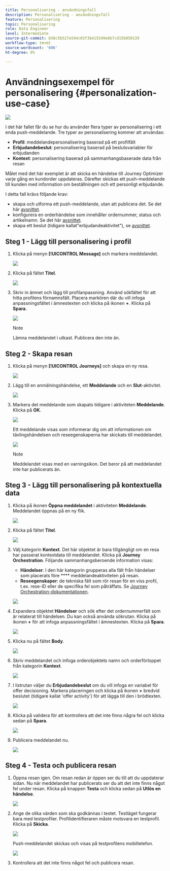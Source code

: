 ```yaml
---
title: Personalisering - användningsfall
description: Personalisering - användningsfall
feature: Personalisering
topic: Personalisering
role: Data Engineer
level: Intermediate
source-git-commit: b58c5b527e594c03f3b415549e6b7cd15b050139
workflow-type: tm+mt
source-wordcount: '606'
ht-degree: 0%

---
```



# Användningsexempel för personalisering {#personalization-use-case}

![](../assets/do-not-localize/badge.png)

I det här fallet får du se hur du använder flera typer av personalisering i ett enda push-meddelande. Tre typer av personalisering kommer att användas:

* **Profil**: meddelandepersonalisering baserad på ett profilfält
* **Erbjudandebeslut**: personalisering baserad på beslutsvariabler för erbjudanden
* **Kontext**: personalisering baserad på sammanhangsbaserade data från resan

Målet med det här exemplet är att skicka en händelse till Journey Optimizer varje gång en kundorder uppdateras. Därefter skickas ett push-meddelande till kunden med information om beställningen och ett personligt erbjudande.

I detta fall krävs följande krav:

* skapa och utforma ett push-meddelande, utan att publicera det. Se det här [avsnittet](../create-message.md).
* konfigurera en orderhändelse som innehåller ordernummer, status och artikelnamn. Se det här [avsnittet](../event/about-events.md).
* skapa ett beslut (tidigare kallat&quot;erbjudandeaktivitet&quot;), se [avsnittet](../offers/offer-activities/create-offer-activities.md).

## Steg 1 - Lägg till personalisering i profil

1. Klicka på menyn **[!UICONTROL Message]** och markera meddelandet.

   ![](assets/perso-uc.png)

1. Klicka på fältet **Titel**.

   ![](assets/perso-uc2.png)

1. Skriv in ämnet och lägg till profilanpassning. Använd sökfältet för att hitta profilens förnamnsfält. Placera markören där du vill infoga anpassningsfältet i ämnestexten och klicka på ikonen **+**. Klicka på **Spara**.

   ![](assets/perso-uc3.png)

   >[!NOTE]
   >
   >Lämna meddelandet i utkast. Publicera den inte än.

## Steg 2 - Skapa resan

1. Klicka på menyn **[!UICONTROL Journeys]** och skapa en ny resa.

   ![](assets/perso-uc4.png)

1. Lägg till en anmälningshändelse, ett **Meddelande** och en **Slut**-aktivitet.

   ![](assets/perso-uc5.png)

1. Markera det meddelande som skapats tidigare i aktiviteten **Meddelande**. Klicka på **OK**.

   ![](assets/perso-uc6.png)

   Ett meddelande visas som informerar dig om att informationen om tävlingshändelsen och reseegenskaperna har skickats till meddelandet.

   ![](assets/perso-uc7.png)

   >[!NOTE]
   >
   >Meddelandet visas med en varningsikon. Det beror på att meddelandet inte har publicerats än.

## Steg 3 - Lägg till personalisering på kontextuella data

1. Klicka på ikonen **Öppna meddelandet** i aktiviteten **Meddelande**. Meddelandet öppnas på en ny flik.

   ![](assets/perso-uc8.png)

1. Klicka på fältet **Titel**.

   ![](assets/perso-uc9.png)

1. Välj kategorin **Kontext**. Det här objektet är bara tillgängligt om en resa har passerat kontextdata till meddelandet. Klicka på **Journey Orchestration**. Följande sammanhangsberoende information visas:

   * **Händelser**: I den här kategorin grupperas alla fält från händelser som placerats före  **** meddelandeaktiviteten på resan.
   * **Reseegenskaper**: de tekniska fält som rör resan för en viss profil, t.ex. rese-ID eller de specifika fel som påträffats. Se [Journey Orchestration-dokumentationen](https://experienceleague.adobe.com/docs/journeys/using/building-advanced-conditions-journeys/syntax/journey-properties.html#building-advanced-conditions-journeys).

   ![](assets/perso-uc10.png)

1. Expandera objektet **Händelser** och sök efter det ordernummerfält som är relaterat till händelsen. Du kan också använda sökrutan. Klicka på ikonen **+** för att infoga anpassningsfältet i ämnestexten. Klicka på **Spara**.

   ![](assets/perso-uc11.png)

1. Klicka nu på fältet **Body**.

   ![](assets/perso-uc12.png)

1. Skriv meddelandet och infoga orderobjektets namn och orderförloppet från kategorin **Kontext**.

   ![](assets/perso-uc13.png)

1. I listrutan väljer du **Erbjudandebeslut** om du vill infoga en variabel för offer decisioning. Markera placeringen och klicka på ikonen **+** bredvid beslutet (tidigare kallat &#39;offer activity&#39;) för att lägga till den i brödtexten.

   ![](assets/perso-uc14.png)

1. Klicka på validera för att kontrollera att det inte finns några fel och klicka sedan på **Spara**.

   ![](assets/perso-uc15.png)

1. Publicera meddelandet nu.

   ![](assets/perso-uc16.png)

## Steg 4 - Testa och publicera resan

1. Öppna resan igen. Om resan redan är öppen ser du till att du uppdaterar sidan. Nu när meddelandet har publicerats ser du att det inte finns något fel under resan. Klicka på knappen **Testa** och klicka sedan på **Utlös en händelse**.

   ![](assets/perso-uc17.png)

1. Ange de olika värden som ska godkännas i testet. Testläget fungerar bara med testprofiler. Profilidentifieraren måste motsvara en testprofil. Klicka på **Skicka**.

   ![](assets/perso-uc18.png)

   Push-meddelandet skickas och visas på testprofilens mobiltelefon.

   ![](assets/perso-uc19.png)

1. Kontrollera att det inte finns något fel och publicera resan.

